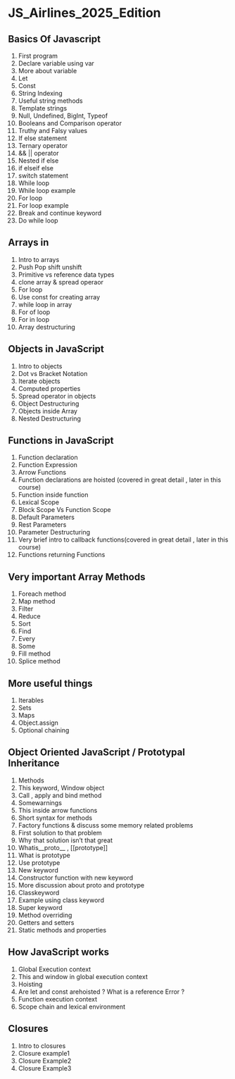 # JS_Airlines_2025_Edition

## Basics Of Javascript
1. First program
2. Declare variable using var
3. More about variable
4. Let
5. Const
6. String Indexing
7. Useful string methods
8. Template strings
9. Null, Undefined, BigInt, Typeof
10. Booleans and Comparison operator
11. Truthy and Falsy values
12. If else statement
13. Ternary operator
14. && || operator
15. Nested if else
16. if elseif else
17. switch statement
18. While loop
19. While loop example
20. For loop
21. For loop example
22. Break and continue keyword
23. Do while loop

## Arrays in 
1. Intro to arrays
2. Push Pop shift unshift
3. Primitive vs reference data types
4. clone array & spread operaor
5. For loop
6. Use const for creating array
7. while loop in array
8. For of loop
9. For in loop
10. Array destructuring

## Objects in JavaScript
1. Intro to objects
2. Dot vs Bracket Notation
3. Iterate objects
4. Computed properties
5. Spread operator in objects
6. Object Destructuring
7. Objects inside Array
8. Nested Destructuring

## Functions in JavaScript
1. Function declaration
2. Function Expression
3. Arrow Functions
4. Function declarations are hoisted (covered in great detail , later in this
 course)
5. Function inside function
6. Lexical Scope
7. Block Scope Vs Function Scope
8. Default Parameters
9. Rest Parameters
10. Parameter Destructuring
11. Very brief intro to callback functions(covered in great detail , later in this
 course)
12. Functions returning Functions

## Very important Array Methods
1. Foreach method
2. Map method
3. Filter
4. Reduce
5. Sort
6. Find
7. Every
8. Some
9. Fill method
10. Splice method

## More useful things
1. Iterables
2. Sets
3. Maps
4. Object.assign
5. Optional chaining

## Object Oriented JavaScript / Prototypal Inheritance
1. Methods
2. This keyword, Window object
3. Call , apply and bind method
4. Somewarnings
5. This inside arrow functions
6. Short syntax for methods
7. Factory functions & discuss some memory related problems
8. First solution to that problem
9. Why that solution isn’t that great
10. Whatis__proto__ , [[prototype]]
11. What is prototype
12. Use prototype
13. New keyword
14. Constructor function with new keyword
15. More discussion about proto and prototype
16. Classkeyword
17. Example using class keyword
18. Super keyword
19. Method overriding
20. Getters and setters
21. Static methods and properties

## How JavaScript works
1. Global Execution context
2. This and window in global execution context
3. Hoisting
4. Are let and const arehoisted ? What is a reference Error ?
5. Function execution context
6. Scope chain and lexical environment

## Closures
1. Intro to closures
2. Closure example1
3. Closure Example2
4. Closure Example3

